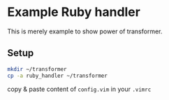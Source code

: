 # Example Ruby handler
This is merely example to show power of transformer.

## Setup
```sh
mkdir ~/transformer
cp -a ruby_handler ~/transformer
```

copy & paste content of `config.vim` in your `.vimrc`
